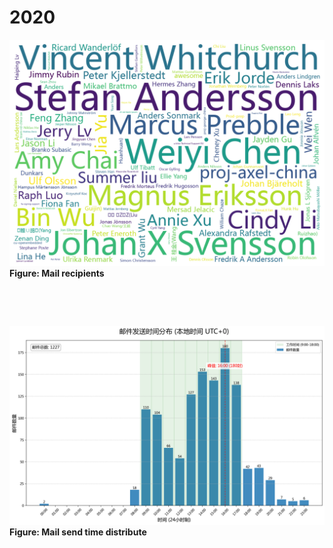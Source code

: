 # 2020

![Diagram 1](images/2020/recipient_name_wordcloud.png)
**Figure: Mail recipients**


&nbsp;

&nbsp;


![Diagram 2](images/2020/time_distribution_UTC0.png)
**Figure: Mail send time distribute**
